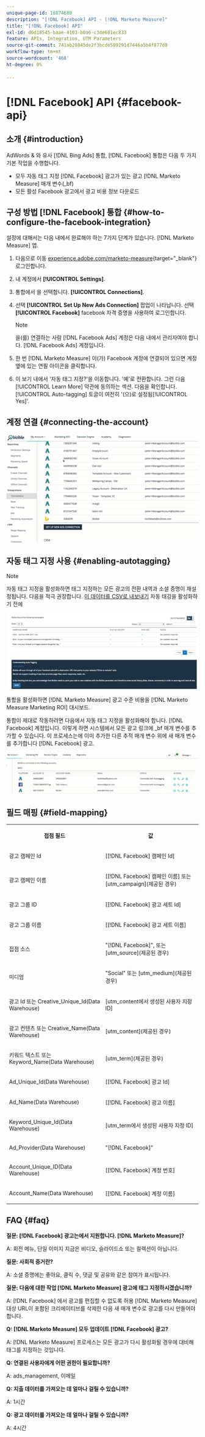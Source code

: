 ```yaml
---
unique-page-id: 18874680
description: "[!DNL Facebook] API - [!DNL Marketo Measure]"
title: "[!DNL Facebook] API"
exl-id: d6d18545-baae-4103-b0a6-c3de681ec833
feature: APIs, Integration, UTM Parameters
source-git-commit: 741ab20845de2f3bcde589291d7446a5b4f877d8
workflow-type: tm+mt
source-wordcount: '468'
ht-degree: 0%

---
```


# [!DNL Facebook] API {#facebook-api}

## 소개 {#introduction}

AdWords &amp; 와 유사 [!DNL Bing Ads] 통합, [!DNL Facebook] 통합은 다음 두 가지 기본 작업을 수행합니다.

* 모두 자동 태그 지정 [!DNL Facebook] 광고가 있는 광고 [!DNL Marketo Measure] 매개 변수(_bf)
* 모든 활성 Facebook 광고에서 광고 비용 정보 다운로드

## 구성 방법 [!DNL Facebook] 통합 {#how-to-configure-the-facebook-integration}

설정에 대해서는 다음 내에서 완료해야 하는 7가지 단계가 있습니다. [!DNL Marketo Measure] 앱.

1. 다음으로 이동 [experience.adobe.com/marketo-measure](https://experience.adobe.com/marketo-measure){target="_blank"} 로그인합니다.
1. 내 계정에서 **[!UICONTROL Settings]**.
1. 통합에서 을 선택합니다. **[!UICONTROL Connections]**.
1. 선택 **[!UICONTROL Set Up New Ads Connection]** 팝업이 나타납니다. 선택 **[!UICONTROL Facebook]** facebook 자격 증명을 사용하여 로그인합니다.

   >[!NOTE]
   >
   >을(를) 연결하는 사람 [!DNL Facebook Ads] 계정은 다음 내에서 관리자여야 합니다. [!DNL Facebook Ads] 계정입니다.

1. 한 번 [!DNL Marketo Measure] 이(가) Facebook 계정에 연결되어 있으면 계정 옆에 있는 연필 아이콘을 클릭합니다.
1. 이 보기 내에서 &#39;자동 태그 지정?&#39;을 이동합니다. &#39;예&#39;로 전환합니다. 그런 다음 [!UICONTROL Learn More] 약관에 동의하는 섹션. 다음을 확인합니다. [!UICONTROL Auto-tagging] 토글이 여전히 &#39;(으)로 설정됨[!UICONTROL Yes]&#39;.

## 계정 연결 {#connecting-the-account}

![](assets/1.gif)

## 자동 태그 지정 사용 {#enabling-autotagging}

>[!NOTE]
>
>자동 태그 지정을 활성화하면 태그 지정하는 모든 광고의 전환 내역과 소셜 증명이 재설정됩니다. 다음을 적극 권장합니다. [이 데이터를 CSV로 내보내기](https://www.facebook.com/business/help/205067636197240) 자동 태깅을 활성화하기 전에

![](assets/2-2.png)

통합을 활성화하면 [!DNL Marketo Measure] 광고 수준 비용을 [!DNL Marketo Measure Marketing ROI] 대시보드.

통합이 제대로 작동하려면 다음에서 자동 태그 지정을 활성화해야 합니다. [!DNL Facebook] 계정입니다. 이렇게 하면 시스템에서 모든 광고 링크에 _bf 매개 변수를 추가할 수 있습니다. 이 프로세스는에 이미 추가한 다른 추적 매개 변수 위에 새 매개 변수를 추가합니다 [!DNL Facebook] 광고.

![](assets/3.gif)

## 필드 매핑 {#field-mapping}

<table> 
 <colgroup> 
  <col> 
  <col> 
 </colgroup> 
 <tbody> 
  <tr> 
   <th><p><strong>접점 필드</strong></p></th> 
   <th><p><strong>값</strong></p></th> 
  </tr> 
  <tr> 
   <td><p>광고 캠페인 Id</p></td> 
   <td><p>[[!DNL Facebook] 캠페인 Id]</p></td> 
  </tr> 
  <tr> 
   <td><p>광고 캠페인 이름 </p></td> 
   <td><p>[[!DNL Facebook] 캠페인 이름] 또는 [utm_campaign](제공된 경우)</p></td> 
  </tr> 
  <tr> 
   <td><p>광고 그룹 ID</p></td> 
   <td><p>[[!DNL Facebook] 광고 세트 Id]</p></td> 
  </tr> 
  <tr> 
   <td><p>광고 그룹 이름</p></td> 
   <td><p>[[!DNL Facebook] 광고 세트 이름]</p></td> 
  </tr> 
  <tr> 
   <td><p>접점 소스</p></td> 
   <td><p>"[!DNL Facebook]", 또는 [utm_source](제공된 경우)</p></td> 
  </tr> 
  <tr> 
   <td><p>미디엄</p></td> 
   <td><p>"Social" 또는 [utm_medium](제공된 경우)</p></td> 
  </tr> 
  <tr> 
   <td><p>광고 Id 또는 Creative_Unique_Id(Data Warehouse)</p></td> 
   <td><p>[utm_content에서 생성된 사용자 지정 ID]</p></td> 
  </tr> 
  <tr> 
   <td><p>광고 컨텐츠 또는 Creative_Name(Data Warehouse)</p></td> 
   <td><p>[utm_content](제공된 경우)</p></td> 
  </tr> 
  <tr> 
   <td><p>키워드 텍스트 또는 Keyword_Name(Data Warehouse)</p></td> 
   <td><p>[utm_term](제공된 경우)</p></td> 
  </tr> 
  <tr> 
   <td><p>Ad_Unique_Id(Data Warehouse)</p></td> 
   <td><p>[[!DNL Facebook] 광고 Id]</p></td> 
  </tr> 
  <tr> 
   <td><p>Ad_Name(Data Warehouse)</p></td> 
   <td><p>[[!DNL Facebook] 광고 이름]</p></td> 
  </tr> 
  <tr> 
   <td><p>Keyword_Unique_Id(Data Warehouse)</p></td> 
   <td><p>[utm_term에서 생성된 사용자 지정 ID]</p></td> 
  </tr> 
  <tr> 
   <td><p>Ad_Provider(Data Warehouse)</p></td> 
   <td><p>"[!DNL Facebook]"</p></td> 
  </tr> 
  <tr> 
   <td><p>Account_Unique_ID(Data Warehouse)</p></td> 
   <td><p>[[!DNL Facebook] 계정 번호]</p></td> 
  </tr> 
  <tr> 
   <td><p>Account_Name(Data Warehouse)</p></td> 
   <td><p>[[!DNL Facebook] 계정 이름]</p></td> 
  </tr> 
 </tbody> 
</table>

## FAQ {#faq}

**질문: [!DNL Facebook] 광고는에서 지원합니다. [!DNL Marketo Measure]?**

A: 회전 메뉴, 단일 이미지 지금은 비디오, 슬라이드쇼 또는 컬렉션이 아닙니다.

**질문: 사회적 증거란?**

A: 소셜 증명에는 좋아요, 클릭 수, 댓글 및 공유와 같은 참여가 표시됩니다.

**질문: 다음에 대한 작업 [!DNL Marketo Measure] 광고에 태그 지정하시겠습니까?**

A: [!DNL Facebook] 에서 광고를 편집할 수 없도록 허용 [!DNL Marketo Measure] 대상 URL이 포함된 크리에이티브를 삭제한 다음 새 매개 변수로 광고를 다시 만들어야 합니다.

**Q: [!DNL Marketo Measure] 모두 업데이트 [!DNL Facebook] 광고?**

A: [!DNL Marketo Measure] 프로세스는 모든 광고가 다시 활성화될 경우에 대비해 태그를 지정하는 것입니다.

**Q: 연결된 사용자에게 어떤 권한이 필요합니까?**

A: ads_management, 이메일

**Q: 지출 데이터를 가져오는 데 얼마나 걸릴 수 있습니까?**

A: 1시간

**Q: 광고 데이터를 가져오는 데 얼마나 걸릴 수 있습니까?**

A: 4시간
